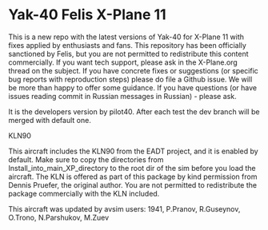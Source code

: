 # Yak-40 Felis X-Plane 11

This is a new repo with the latest versions of Yak-40 for X-Plane 11 with fixes applied by enthusiasts and fans.
This repository has been officially sanctioned by Felis, but you are not permitted to redistribute this content commercially.
If you want tech support, please ask in the X-Plane.org thread on the subject.
If you have concrete fixes or suggestions (or specific bug reports with reproduction steps) please do file a Github issue. We will be more than happy to offer some guidance. 
If you have questions (or have issues reading commit in Russian messages in Russian) - please ask.

It is the developers version by pilot40. After each test the dev branch will be merged with default one.

KLN90

This aircraft includes the KLN90 from the EADT project, and it is enabled by default.
Make sure to copy the directories from Install_into_main_XP_directory to the root dir of the sim before you load the aircraft.
The KLN is offered as part of this package by kind permission from Dennis Pruefer, the original author. You are not permitted to redistribute the package commercially with the KLN included.

This aircraft was updated by avsim users: 1941, P.Pranov, R.Guseynov, O.Trono, N.Parshukov, M.Zuev
